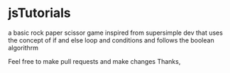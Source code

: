 # jsTutorials
a basic rock paper scissor game inspired from supersimple dev that uses the concept of if and else loop and conditions and follows
the boolean algorithrm

Feel free to make pull requests and make changes
Thanks,

